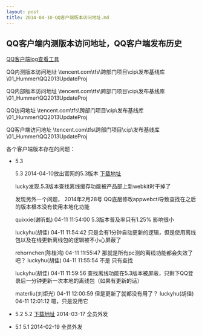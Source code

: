 ```yaml
---
layout: post
title: 2014-04-10-QQ客户端版本访问地址.md
---
```


## QQ客户端内测版本访问地址，QQ客户端发布历史

[QQ客户端log查看工具](/attachments/2014-04-25-LogViewer.exe)

QQ内测版本访问地址 \\tencent.com\tfs\跨部门项目\cip\发布基线库\01_Hummer\QQ2013UpdateProj

QQ内部版本访问地址 \\tencent.com\tfs\跨部门项目\cip\发布基线库\01_Hummer\QQ2013UpdateProj

QQ访问地址 \\tencent.com\tfs\跨部门项目\cip\发布基线库\01_Hummer\QQ2013UpdateProj

QQ客户端访问地址 \\tencent.com\tfs\跨部门项目\cip\发布基线库\01_Hummer\QQ2013UpdateProj


各个客户端版本存在的问题：

* 5.3

    5.3 2014-04-10放出官网的5.3版本 [下载地址](/attachments/2014-04-11-QQ5.3.exe)

    lucky发现.5.3版本查找离线缓存功能被产品部上新webkit时干掉了

    发现另外一个问题， 2014年2月28号 QQ底层修改appwebctl导致查找在之后的版本根本没有使用本地化功能

    quixxie(谢昕虬) 04-11 11:54:00
    5.3版本普及率只有1.25% 影响很小

    luckyhu(胡佳) 04-11 11:54:42
    只是会有1分钟自动更新的逻辑，但是使用离线包以及在线更新离线包的逻辑被不小心屏蔽了

    rehornchen(陈桂鸿) 04-11 11:55:47
    那就是所有pc测的离线功能都会失效了吧？
    luckyhu(胡佳) 04-11 11:55:54
    不是 只有查找

    luckyhu(胡佳) 04-11 11:59:56
    查找离线功能在5.3版本被屏蔽，只剩下QQ登录后一分钟更新一次本地的离线包（如果有更新的话）

    materliu(刘炬光) 04-11 12:00:59
    但是更新了就都没有用了？
    luckyhu(胡佳) 04-11 12:01:12
    嗯，只是没用它

* 5.2
    5.2 [下载地址](/attachments/2014-04-11-QQ5.2_10454.exe) 2014-03-17 全员外发

* 5.1
    5.1 2014-02-19 全员外发

